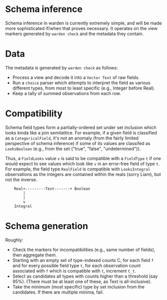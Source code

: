 # Schema inference

Schema inference in warden is currently extremely simple, and will be
made more sophisticated if/when that proves necessary. It operates on
the view markers generated by `warden check` and the metadata they
contain.

# Data

The metadata is generated by `warden check` as follows:

 - Process a view and decode it into a `Vector Text` of raw fields.
 - Run a `choice` parser which attempts to interpret the field as
   various different types, from most to least specific (e.g., Integer
   before Real).
 - Keep a tally of summed observations from each row.

# Compatibility

Schema field types form a partially-ordered set under set inclusion
which looks kinda like a join semilattice. For example, if a given
field is classified as a  `CategoricalField`, it's not an anomaly
(from the fairly limited perspective of schema inference) if some of
its values are classifed as `LooksBoolean` (e.g., from the set
{"true", "false", "undetermined"}).

Thus, a `FieldLooks` value `v` is said to be compatible with a
`FieldType` `t` if one would expect to see values which look like `v`
in an error-free field of type `t`. For example, the field type
`RealField` is compatible with `LooksIntegral` observations as the
integers are contained within the reals (sorry Liam), but not the
inverse.

```
    Real+---------Text-------+ Boolean
        |
        |
        v
    Integral
```

# Schema generation

Roughly:

 - Check the markers for incompatibilities (e.g., same number of
   fields), then aggregate them.
 - Starting with an empty set of type-indexed counts C, for each field
   `f` and for every possible field type `t`, for each 
   observation count associated with `f` which is compatible with `t`,
   increment `C_t`.
 - Select as candidates all types with counts higher than a threshold
   (say 95%). (There must be at least one of these, as Text is
   all-inclusive).
 - Take the minimum (most specific) type by set inclusion from the
   candidates. If there are multiple minima, fail.
